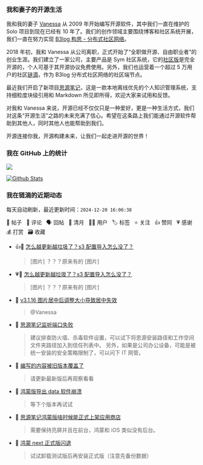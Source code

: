 ### 我和妻子的开源生活

我和我的妻子 [Vanessa](https://github.com/Vanessa219) 从 2009 年开始编写开源软件，其中我们一直在维护的 Solo 项目到现在已经有 10 年了。我们的创作领域主要围绕博客和社区系统开展，我们一直在努力实现 [B3log 构思 - 分布式社区网络](https://ld246.com/article/1546941897596)。

2018 年初，我和 Vanessa 从公司离职，正式开始了“全职做开源、自由职业者”的创业生涯。我们建立了一家公司，主要产品是 Sym 社区系统，它的[社区版](https://github.com/88250/symphony)是完全开源的，个人可基于其开源协议免费使用。另外，我们也运营着一个超过 5 万用户的社区[链滴](https://ld246.com)，作为 B3log 分布式社区网络的社区端节点。

最近我们开启了新项目[思源笔记](https://github.com/siyuan-note/siyuan)，这是一款本地离线优先的个人知识管理系统，支持细粒度块级引用和 Markdown 所见即所得，欢迎大家来试用和反馈。

对我和 Vanessa 来说，开源已经不仅仅只是一种爱好，更是一种生活方式，我们对这条“开源生活”之路的未来充满了信心。希望在这条路上我们能通过开源软件帮助到其他人，同时其他人也能帮助到我们。

开源连接你我，开源构建未来，让我们一起走进开源的世界！

### 我在 GitHub 上的统计

<a title="Hits" target="_blank" href="https://github.com/88250/88250"><img src="https://hits.b3log.org/88250/88250.svg"></a>

[![Github Stats](https://github-readme-stats.vercel.app/api?username=88250&theme=tokyonight&show_icons=true)](https://github.com/88250)

<!--events start -->

### 我在链滴的近期动态

每天自动刷新，最近更新时间：`2024-12-20 16:06:38`

📝 帖子 &nbsp; 💬 评论 &nbsp; 🗣 回帖 &nbsp; 🌙 清月 &nbsp; 👨‍💻 用户 &nbsp; 🏷️ 标签 &nbsp; ⭐️ 关注 &nbsp; 👍 赞同 &nbsp; 💗 感谢 &nbsp; 💰 打赏 &nbsp; 🗃 收藏

* 👍📝 [怎么越更新越垃圾了？s3 配置导入怎么没了？](https://ld246.com/article/1734580047573)

  > [图片] ？？？原来有的 [图片]
* 💗📝 [怎么越更新越垃圾了？s3 配置导入怎么没了？](https://ld246.com/article/1734580047573)

  > [图片] ？？？原来有的 [图片]
* 💬 [v3.1.16 图片居中后调整大小导致居中失效](https://ld246.com/article/1734665662652/comment/1734665737242#comments)

  > @Vanessa
* 💬 [思源笔记监听端口失败](https://ld246.com/article/1734054045532/comment/1734602487273#comments)

  > 建议排查防火墙、杀毒软件设置，可以试下将思源安装路径和工作空间文件夹路径加入到信任列表中。 另外，如果是公司办公设备，可能是被统一安装的安全策略限制了，可以问下 IT 网管。
* 💬 [编写的内容被旧版本覆盖了](https://ld246.com/article/1734340375149/comment/1734534003704#comments)

  > 请更新最新版后再观察看看
* 💬 [鸿蒙版导出 data 软件崩溃](https://ld246.com/article/1734508717183/comment/1734509934961#comments)

  > 等下个版本再试试
* 💬 [思源笔记鸿蒙版啥时候能正式上架应用商店](https://ld246.com/article/1734239025259/comment/1734509903503#comments)

  > 需要保持亮屏并且在前台，鸿蒙和 iOS 类似没有后台。
* 💬 [鸿蒙 next 正式版闪退](https://ld246.com/article/1734492432949/comment/1734509736848#comments)

  > 试试卸载测试版后再安装正式版（注意先备份数据）


<!--events end -->
